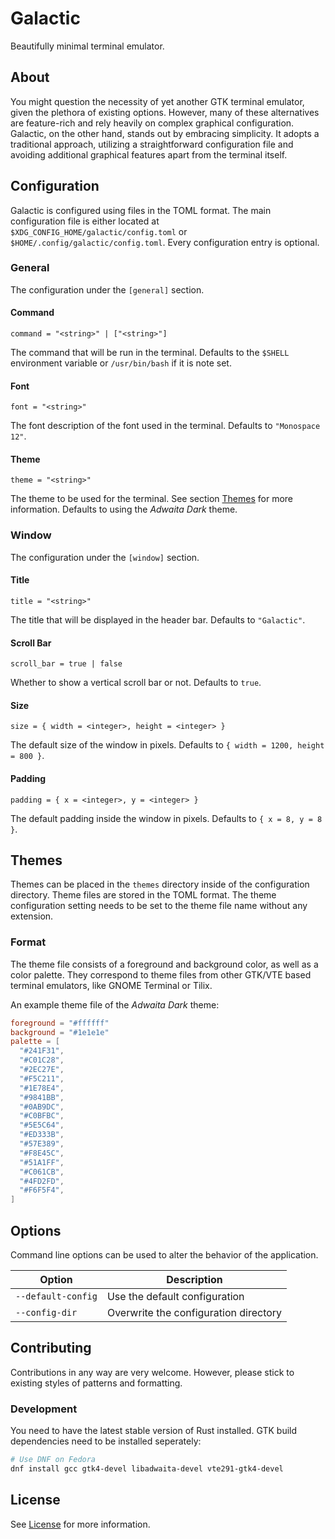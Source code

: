 # Galactic

Beautifully minimal terminal emulator.

## About

You might question the necessity of yet another GTK terminal emulator, given the
plethora of existing options. However, many of these alternatives are
feature-rich and rely heavily on complex graphical configuration. Galactic, on
the other hand, stands out by embracing simplicity. It adopts a traditional
approach, utilizing a straightforward configuration file and avoiding additional
graphical features apart from the terminal itself.

## Configuration

Galactic is configured using files in the TOML format. The main configuration
file is either located at `$XDG_CONFIG_HOME/galactic/config.toml` or
`$HOME/.config/galactic/config.toml`. Every configuration entry is optional.

### General

The configuration under the `[general]` section.

#### Command

```
command = "<string>" | ["<string>"]
```

The command that will be run in the terminal. Defaults to the `$SHELL`
environment variable or `/usr/bin/bash` if it is note set.

#### Font

```
font = "<string>"
```

The font description of the font used in the terminal. Defaults to
`"Monospace 12"`.

#### Theme

```
theme = "<string>"
```

The theme to be used for the terminal. See section [Themes](#themes) for more
information. Defaults to using the _Adwaita Dark_ theme.

### Window

The configuration under the `[window]` section.

#### Title

```
title = "<string>"
```

The title that will be displayed in the header bar. Defaults to `"Galactic"`.

#### Scroll Bar

```
scroll_bar = true | false
```

Whether to show a vertical scroll bar or not. Defaults to `true`.

#### Size

```
size = { width = <integer>, height = <integer> }
```

The default size of the window in pixels. Defaults to
`{ width = 1200, height = 800 }`.

#### Padding

```
padding = { x = <integer>, y = <integer> }
```

The default padding inside the window in pixels. Defaults to `{ x = 8, y = 8 }`.

## Themes

Themes can be placed in the `themes` directory inside of the configuration
directory. Theme files are stored in the TOML format. The theme configuration
setting needs to be set to the theme file name without any extension.

### Format

The theme file consists of a foreground and background color, as well as a color
palette. They correspond to theme files from other GTK/VTE based terminal
emulators, like GNOME Terminal or Tilix.

An example theme file of the _Adwaita Dark_ theme:

```toml
foreground = "#ffffff"
background = "#1e1e1e"
palette = [
  "#241F31",
  "#C01C28",
  "#2EC27E",
  "#F5C211",
  "#1E78E4",
  "#9841BB",
  "#0AB9DC",
  "#C0BFBC",
  "#5E5C64",
  "#ED333B",
  "#57E389",
  "#F8E45C",
  "#51A1FF",
  "#C061CB",
  "#4FD2FD",
  "#F6F5F4",
]
```

## Options

Command line options can be used to alter the behavior of the application.

| Option             | Description                           |
| ------------------ | ------------------------------------- |
| `--default-config` | Use the default configuration         |
| `--config-dir`     | Overwrite the configuration directory |

## Contributing

Contributions in any way are very welcome. However, please stick to existing
styles of patterns and formatting.

### Development

You need to have the latest stable version of Rust installed. GTK build
dependencies need to be installed seperately:

```sh
# Use DNF on Fedora
dnf install gcc gtk4-devel libadwaita-devel vte291-gtk4-devel
```

## License

See [License](license.md) for more information.
